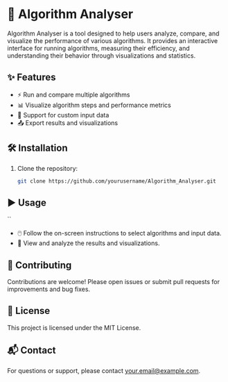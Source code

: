 # 🚀 Algorithm Analyser

Algorithm Analyser is a tool designed to help users analyze, compare, and visualize the performance of various algorithms. It provides an interactive interface for running algorithms, measuring their efficiency, and understanding their behavior through visualizations and statistics.

## ✨ Features
- ⚡ Run and compare multiple algorithms
- 📊 Visualize algorithm steps and performance metrics
- 📝 Support for custom input data
- 📤 Export results and visualizations

## 🛠️ Installation
1. Clone the repository:
   ```bash
   git clone https://github.com/yourusername/Algorithm_Analyser.git
   ```

## ▶️ Usage
``
- 🖱️ Follow the on-screen instructions to select algorithms and input data.
- 👀 View and analyze the results and visualizations.

## 🤝 Contributing
Contributions are welcome! Please open issues or submit pull requests for improvements and bug fixes.

## 📄 License
This project is licensed under the MIT License.

## 📬 Contact
For questions or support, please contact [your.email@example.com](mailto:sagnikdutta408@gmail.com).
